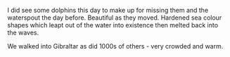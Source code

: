 I did see some dolphins this day to make up for missing them and the
waterspout the day before.  Beautiful as they moved. Hardened sea colour shapes
which leapt out of the water into existence then melted back into the waves.

We walked into Gibraltar as did 1000s of others - very crowded and warm.
